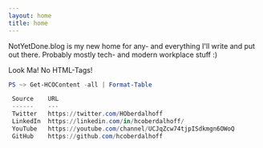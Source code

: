 ```yaml
---
layout: home
title: home
---
```


NotYetDone.blog is my new home for any- and everything I'll write and put out there. Probably mostly tech- and modern workplace stuff :)

Look Ma! No HTML-Tags! 

```powershell
PS ~> Get-HCOContent -all | Format-Table

 Source    URL
 ------    ---
 Twitter   https://twitter.com/HOberdalhoff
 LinkedIn  https://linkedin.com/in/hcoberdalhoff/
 YouTube   https://youtube.com/channel/UCJqZcw74tjpISdkmgn6OWoQ
 GitHub    https://github.com/hcoberdalhoff
```


